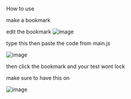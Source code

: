 How to use

make a bookmark

edit the bookmark 
![image](https://github.com/forveined/performance-matters-lock-bypass/assets/88626626/569e5cc4-2110-42cc-8ed9-128e8ad7890a)

type this then paste the code from main.js

![image](https://github.com/forveined/performance-matters-lock-bypass/assets/88626626/a54e4f0f-a5a6-48e4-89f6-70e6463ad6c7)

then click the bookmark and your test wont lock

make sure to have this on 

![image](https://github.com/forveined/performance-matters-lock-bypass/assets/88626626/c2f7987d-0487-4e1a-88f3-1fc115d6107c)
